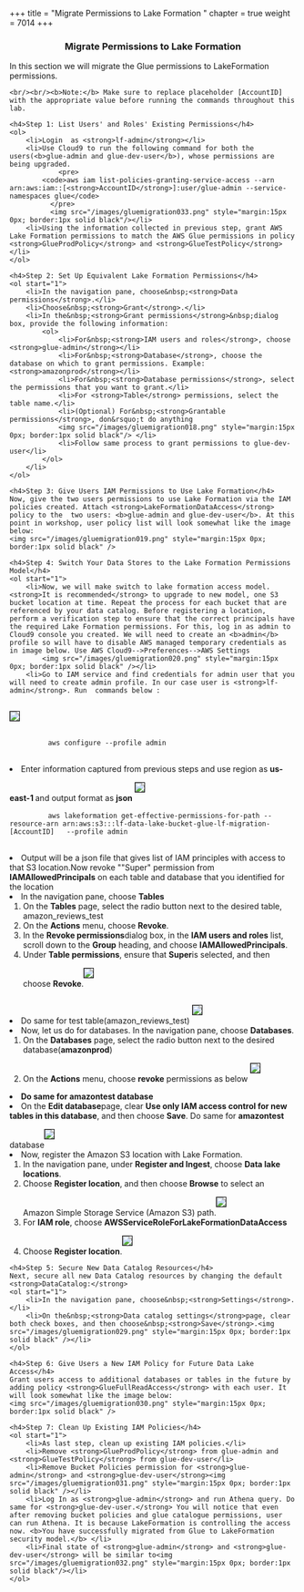 +++
title = "Migrate Permissions to Lake Formation  "
chapter = true
weight = 7014
+++


<center><h3>Migrate Permissions to Lake Formation </h3></center>

<div style="text-align: left">
    In this section we will migrate the Glue permissions to LakeFormation permissions.

    <br/><br/><b>Note:</b> Make sure to replace placeholder [AccountID] with the appropriate value before running the commands throughout this lab.

    <h4>Step 1: List Users' and Roles' Existing Permissions</h4>
    <ol>
        <li>Login  as <strong>lf-admin</strong></li>
        <li>Use Cloud9 to run the following command for both the users(<b>glue-admin and glue-dev-user</b>), whose permissions are being upgraded.
                <pre>
            <code>aws iam list-policies-granting-service-access --arn arn:aws:iam::[<strong>AccountID</strong>]:user/glue-admin --service-namespaces glue</code>
              </pre>
              <img src="/images/gluemigration033.png" style="margin:15px 0px; border:1px solid black"/></li>
        <li>Using the information collected in previous step, grant AWS Lake Formation permissions to match the AWS Glue permissions in policy <strong>GlueProdPolicy</strong> and <strong>GlueTestPolicy</strong></li>
    </ol>

    <h4>Step 2: Set Up Equivalent Lake Formation Permissions</h4>
    <ol start="1">
        <li>In the navigation pane, choose&nbsp;<strong>Data permissions</strong>.</li>
        <li>Choose&nbsp;<strong>Grant</strong>.</li>
        <li>In the&nbsp;<strong>Grant permissions</strong>&nbsp;dialog box, provide the following information:
            <ol>
                <li>For&nbsp;<strong>IAM users and roles</strong>, choose <strong>glue-admin</strong></li>
                <li>For&nbsp;<strong>Database</strong>, choose the database on which to grant permissions. Example: <strong>amazonprod</strong></li>
                <li>For&nbsp;<strong>Database permissions</strong>, select the permissions that you want to grant.</li>
                <li>For <strong>Table</strong> permissions, select the table name.</li>
                <li>(Optional) For&nbsp;<strong>Grantable permissions</strong>, don&rsquo;t do anything
                <img src="/images/gluemigration018.png" style="margin:15px 0px; border:1px solid black"/> </li>
                <li>Follow same process to grant permissions to glue-dev-user</li>
            </ol>
        </li>
    </ol>

    <h4>Step 3: Give Users IAM Permissions to Use Lake Formation</h4>
    Now, give the two users permissions to use Lake Formation via the IAM policies created. Attach <strong>LakeFormationDataAccess</strong> policy to the  two users: <b>glue-admin and glue-dev-user</b>. At this point in workshop, user policy list will look somewhat like the image below:
    <img src="/images/gluemigration019.png" style="margin:15px 0px; border:1px solid black" />

    <h4>Step 4: Switch Your Data Stores to the Lake Formation Permissions Model</h4>
    <ol start="1">
        <li>Now, we will make switch to lake formation access model. <strong>It is recommended</strong> to upgrade to new model, one S3 bucket location at time. Repeat the process for each bucket that are referenced by your data catalog. Before registering a location, perform a verification step to ensure that the correct principals have the required Lake Formation permissions. For this, log in as admin to Cloud9 console you created. We will need to create an <b>admin</b> profile so will have to disable AWS managed temporary credentials as in image below. Use AWS Cloud9-->Preferences-->AWS Settings
            <img src="/images/gluemigration020.png" style="margin:15px 0px; border:1px solid black" /></li>
        <li>Go to IAM service and find credentials for admin user that you will need to create admin profile. In our case user is <strong>lf-admin</strong>. Run  commands below :
<img src="/images/gluemigration021.png" style="margin:15px 0px; border:1px solid black"/>
    <pre>
        <code>aws configure --profile admin</code>
    </pre></li>
        <li>Enter information captured from previous steps and use region as <b>us-east-1 </b>and output format as <b>json</b>
<img src="/images/gluemigration022.png" style="margin:15px 0px; border:1px solid black" />
    <pre>
        <code>aws lakeformation get-effective-permissions-for-path --resource-arn arn:aws:s3:::lf-data-lake-bucket-glue-lf-migration-[AccountID]&nbsp;&nbsp; --profile admin</code>
    </pre></li>
        <li>Output will be a json file that gives list of IAM principles with access to that S3 location.Now revoke ""Super" permission from <b>IAMAllowedPrincipals</b> on each table and database that you identified for the location </li>
        <li>In the navigation pane, choose&nbsp;<strong>Tables</strong>
        <ol>
            <li>On the&nbsp;<strong>Tables</strong> page, select the radio button next to the desired table, amazon_reviews_test</li>
            <li>On the&nbsp;<strong>Actions</strong> menu, choose&nbsp;<strong>Revoke</strong>.</li>
            <li>In the&nbsp;<strong>Revoke permissions</strong>dialog box, in the&nbsp;<strong>IAM users and roles</strong>&nbsp;list, scroll down to the&nbsp;<strong>Group</strong>&nbsp;heading, and choose&nbsp;<strong>IAMAllowedPrincipals</strong>.</li>
            <li>Under&nbsp;<strong>Table permissions</strong>, ensure that&nbsp;<strong>Super</strong>is selected, and then choose&nbsp;<strong>Revoke</strong>.<img src="/images/gluemigration023.png" style="margin:15px 0px; border:1px solid black"
    /></li>
        </ol>
        <li>Do same for test table(amazon_reviews_test) <img src="/images/gluemigration024.png" style="margin:15px 0px; border:1px solid black" /></li>
        <li>Now, let us do for databases. In the navigation pane, choose&nbsp;<strong>Databases</strong>.
        <ol>
            <li>On the&nbsp;<strong>Databases</strong> page, select the radio button next to the desired database(<strong>amazonprod</strong>)</li>
            <li>On the&nbsp;<strong>Actions</strong> menu, choose&nbsp;<strong>revoke</strong> permissions as below <img src="/images/gluemigration025.png" style="margin:15px 0px; border:1px solid black" /></li>
        </ol></li>
        <li><strong>Do same for amazontest database</strong></li>
        <li>On the&nbsp;<strong>Edit database</strong>page, clear&nbsp;<strong>Use only IAM access control for new tables in this database</strong>, and then choose&nbsp;<strong>Save</strong>. Do same for <strong>amazontest</strong> database<img src="/images/gluemigration026.png" style="margin:15px 0px; border:1px solid black" /></li>
        <li>Now, register the Amazon S3 location with Lake Formation.
        <ol>
            <li>In the navigation pane, under&nbsp;<strong>Register and Ingest</strong>, choose&nbsp;<strong>Data lake locations</strong>.</li>
            <li>Choose&nbsp;<strong>Register location</strong>, and then choose&nbsp;<strong>Browse</strong> to select an Amazon Simple Storage Service (Amazon S3) path.<img src="/images/gluemigration027.png" style="margin:15px 0px; border:1px solid black" /></li>
            <li>For&nbsp;<strong>IAM role</strong>, choose <strong>AWSServiceRoleForLakeFormationDataAccess</strong></li>
            <li>Choose&nbsp;<strong>Register location</strong>.<img src="/images/gluemigration028.png" style="margin:15px 0px; border:1px solid black" /></li>
        </ol></li>
    </ol>

    <h4>Step 5: Secure New Data Catalog Resources</h4>
    Next, secure all new Data Catalog resources by changing the default <strong>DataCatalog:</strong>
    <ol start="1">
        <li>In the navigation pane, choose&nbsp;<strong>Settings</strong>.</li>
        <li>On the&nbsp;<strong>Data catalog settings</strong>page, clear both check boxes, and then choose&nbsp;<strong>Save</strong>.<img src="/images/gluemigration029.png" style="margin:15px 0px; border:1px solid black" /></li>
    </ol>

    <h4>Step 6: Give Users a New IAM Policy for Future Data Lake Access</h4>
    Grant users access to additional databases or tables in the future by adding policy <strong>GlueFullReadAccess</strong> with each user. It will look somewhat like the image below:
    <img src="/images/gluemigration030.png" style="margin:15px 0px; border:1px solid black" />

    <h4>Step 7: Clean Up Existing IAM Policies</h4>
    <ol start="1">
        <li>As last step, clean up existing IAM policies.</li>
        <li>Remove <strong>GlueProdPolicy</strong> from glue-admin and <strong>GlueTestPolicy</strong> from glue-dev-user</li>
        <li>Remove Bucket Policies permission for <strong>glue-admin</strong> and <strong>glue-dev-user</strong><img src="/images/gluemigration031.png" style="margin:15px 0px; border:1px solid black" /></li>
        <li>Log In as <strong>glue-admin</strong> and run Athena query. Do same for <strong>glue-dev-user.</strong> You will notice that even after removing bucket policies and glue catalogue permissions, user can run Athena. It is because LakeFormation is controlling the access now. <b>You have successfully migrated from Glue to LakeFormation security model.</b> </li>
        <li>Final state of <strong>glue-admin</strong> and <strong>glue-dev-user</strong> will be similar to<img src="/images/gluemigration032.png" style="margin:15px 0px; border:1px solid black"/></li>
    </ol>
</div>
